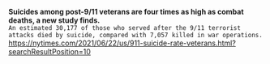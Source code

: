 **Suicides among post-9/11 veterans are four times as high as combat deaths, a new study finds.**\
`An estimated 30,177 of those who served after the 9/11 terrorist attacks died by suicide, compared with 7,057 killed in war operations.`\
https://nytimes.com/2021/06/22/us/911-suicide-rate-veterans.html?searchResultPosition=10

